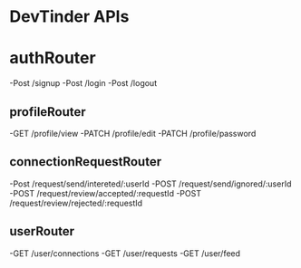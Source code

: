 # DevTinder APIs

# authRouter
-Post /signup
-Post /login
-Post /logout

## profileRouter
-GET /profile/view
-PATCH /profile/edit
-PATCH /profile/password

## connectionRequestRouter
-Post /request/send/intereted/:userId
-POST /request/send/ignored/:userId
-POST /request/review/accepted/:requestId
-POST /request/review/rejected/:requestId

## userRouter
-GET /user/connections
-GET /user/requests
-GET /user/feed
 